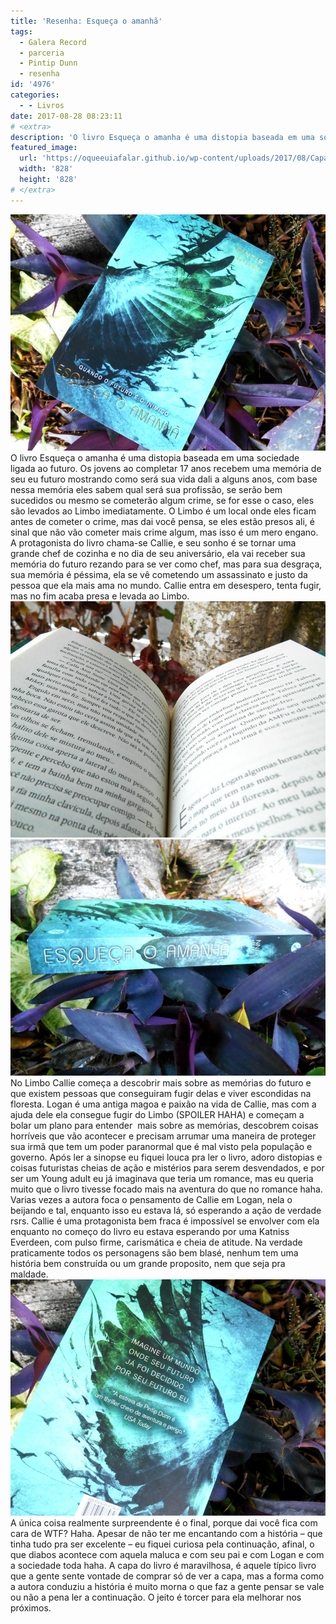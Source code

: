 ```yaml
---
title: 'Resenha: Esqueça o amanhã'
tags:
  - Galera Record
  - parceria
  - Pintip Dunn
  - resenha
id: '4976'
categories:
  - - Livros
date: 2017-08-28 08:23:11
# <extra>
description: 'O livro Esqueça o amanha é uma distopia baseada em uma sociedade ligada ao futuro. Os jovens ao completar 17 anos recebem uma memória de seu eu futuro mostrando como será sua vida dali a alguns anos, com base nessa memória eles sabem qual será sua profissão, se serão bem sucedidos ou mesmo se cometerão algum crime, se for esse o caso, eles são levados ao Limbo imediatamente. O Limbo é um local onde eles ficam antes de cometer o crime, mas dai você pensa, se eles estão presos ali, é sinal que não vão cometer mais crime algum, mas isso é um mero engano. A protagonista do livro chama-se Callie, e seu sonho é se tornar uma grande chef de cozinha e no dia de seu aniversário, ela vai receber sua memória do futuro rezando para se ver como &hellip;'
featured_image: 
  url: 'https://oqueeuiafalar.github.io/wp-content/uploads/2017/08/Capa-do-livro-Esqueça-o-amanhã.jpg'
  width: '828'
  height: '828'
# </extra>
---
```


![resenha do livro Esqueça o amanhã ](/wp-content/uploads/2017/08/Capa-do-livro-Esqueça-o-amanhã.jpg) O livro Esqueça o amanha é uma distopia baseada em uma sociedade ligada ao futuro. Os jovens ao completar 17 anos recebem uma memória de seu eu futuro mostrando como será sua vida dali a alguns anos, com base nessa memória eles sabem qual será sua profissão, se serão bem sucedidos ou mesmo se cometerão algum crime, se for esse o caso, eles são levados ao Limbo imediatamente. O Limbo é um local onde eles ficam antes de cometer o crime, mas dai você pensa, se eles estão presos ali, é sinal que não vão cometer mais crime algum, mas isso é um mero engano. A protagonista do livro chama-se Callie, e seu sonho é se tornar uma grande chef de cozinha e no dia de seu aniversário, ela vai receber sua memória do futuro rezando para se ver como chef, mas para sua desgraça, sua memória é péssima, ela se vê cometendo um assassinato e justo da pessoa que ela mais ama no mundo. Callie entra em desespero, tenta fugir, mas no fim acaba presa e levada ao Limbo. ![resumo do livro - esqueça o amanhã ](/wp-content/uploads/2017/08/página-do-livro-esqueça-o-amanhã.jpg) ![resenha livro esqueça o amanhã ](/wp-content/uploads/2017/08/lombada-do-livro-esqueça-o-amanhã.jpg) No Limbo Callie começa a descobrir mais sobre as memórias do futuro e que existem pessoas que conseguiram fugir delas e viver escondidas na floresta. Logan é uma antiga magoa e paixão na vida de Callie, mas com a ajuda dele ela consegue fugir do Limbo (SPOILER HAHA) e começam a bolar um plano para entender  mais sobre as memórias, descobrem coisas horríveis que vão acontecer e precisam arrumar uma maneira de proteger sua irmã que tem um poder paranormal que é mal visto pela população e governo. Após ler a sinopse eu fiquei louca pra ler o livro, adoro distopias e coisas futuristas cheias de ação e mistérios para serem desvendados, e por ser um Young adult eu já imaginava que teria um romance, mas eu queria muito que o livro tivesse focado mais na aventura do que no romance haha. Varias vezes a autora foca o pensamento de Callie em Logan, nela o  beijando e tal, enquanto isso eu estava lá, só esperando a ação de verdade rsrs. Callie é uma protagonista bem fraca é impossível se envolver com ela  enquanto no começo do livro eu estava esperando por uma Katniss Everdeen, com pulso firme, carismática e cheia de atitude. Na verdade praticamente todos os personagens são bem blasé, nenhum tem uma história bem construída ou um grande proposito, nem que seja pra maldade. ![livro esqueça o amanhã - resenha ](/wp-content/uploads/2017/08/contra-capa-livro-esqueça-o-amanhã.jpg) A única coisa realmente surpreendente é o final, porque dai você fica com cara de WTF? Haha. Apesar de não ter me encantando com a história – que tinha tudo pra ser excelente – eu fiquei curiosa pela continuação, afinal, o que diabos acontece com aquela maluca e com seu pai e com Logan e com a sociedade toda haha. A capa do livro é maravilhosa, é aquele típico livro que a gente sente vontade de comprar só de ver a capa, mas a forma como a autora conduziu a história é muito morna o que faz a gente pensar se vale ou não a pena ler a continuação. O jeito é torcer para ela melhorar nos próximos.
